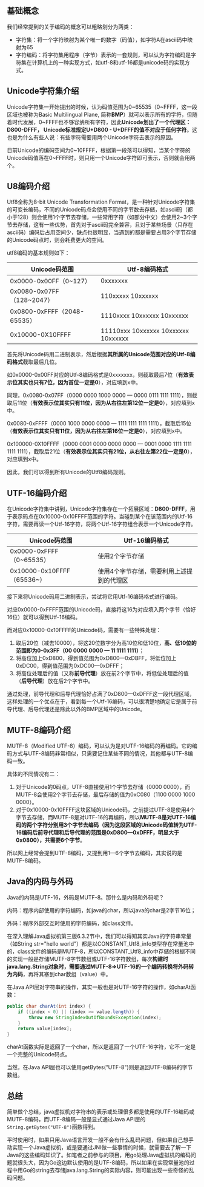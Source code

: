 ## 基础概念

我们经常提到的关于编码的概念可以粗略划分为两类：

- 字符集：将一个字符映射为某个唯一的数字（码值），如字符A在ascii码中映射为65
- 字符编码：将字符集用程序（字节）表示的一套规则，可以认为字符编码是字符集在计算机上的一种实现方式，如utf-8和utf-16都是unicode码的实现方式。



## Unicode字符集介绍

Unicode字符集一开始提出的时候，认为码值范围为0~65535（0~FFFF，这一段区域也被称为Basic Multilingual Plane, 简称**BMP**）就可以表示所有的字符，但随着时代发展，0~FFFF也不够容纳所有字符，因此**Unicode划出了一个代理区：D800-DFFF， Unicode标准规定U+D800 - U+DFFF的值不对应于任何字符**。这也是为什么有些人说：有些字符需要用两个Unicode字符去表示的原因。

目前Unicode的编码空间为0~10FFFF，根据第一段落可以得知，当某个字符的Unicode码值落在0~FFFF时，则只用一个Unicode字符即可表示，否则就会用两个。



## U8编码介绍

Utf8全称为8-bit Unicode Transformation Format，是一种针对Unicode字符集的可变长编码，不同的Unicode码点会使用不同的字节数去存储，如ascii码（都小于128）则会使用1个字节去存储，一些常用字符（如部分中文）会使用2~3个字节去存储，这有一些优势，首先对于ascii码完全兼容，且对于某些场景（只存在ascii码）编码后占用空间少，缺点也很明显，当遇到的都是需要占用3个字节存储的Unicode码点时，则会耗费更大的空间。

utf8编码的基本规则如下：

| Unicode码范围               | Utf-8编码格式                       |
| --------------------------- | ----------------------------------- |
| 0x0000-0x00FF（0~127）      | 0xxxxxxx                            |
| 0x0080-0x07FF（128~2047）   | 110xxxxx 10xxxxxx                   |
| 0x0800-0xFFFF（2048-65535） | 1110xxxx 10xxxxxx 10xxxxxx          |
| 0x10000-0X10FFFF            | 11110xxx 10xxxxxx 10xxxxxx 10xxxxxx |

首先将Unicode码用二进制表示，然后根据**其所属的Unicode范围对应的Utf-8编码格式**截取最后几位。

如0x0000-0x00FF对应的Utf-8编码格式是0xxxxxxx，则截取最后7位（**有效表示位其实也只有7位，因为首位一定是0**），对应填到x中。

同理，0x0080-0x07FF（0000 0000 1000 0000 — 0000 0111 1111 1111），则截取后11位（**有效表示位其实只有11位，因为从右往左第12位一定是0**），对应填到x中。



0x0080-0xFFFF（0000 1000 0000 0000 — 1111 1111 1111 1111），截取后15位（**有效表示位其实只有11位，因为从右往左第16位一定是0**），对应填到x中。

0x100000-0X10FFFF（0000 0001 0000 0000 0000 — 0001 0000 1111 1111 1111 1111），截取后21位（**有效表示位其实只有21位，从右往左第22位一定是0**），对应填到x中。

因此，我们可以得到所有Unicode的Utf8编码规则。



## UTF-16编码介绍

在Unicode字符集中讲到，Unicode字符集存在一个拓展区域：**D800-DFFF**，用于表示码点在0x10000-0x10FFFF范围的字符。当碰到某个在该范围内的Utf-16字符，需要再读一个Utf-16字符，将两个Utf-16字符组合表示一个Unicode字符。

| Unicode码范围              | Utf-16编码格式                            |
| -------------------------- | ----------------------------------------- |
| 0x0000-0xFFFF（0~65535）   | 使用2个字节存储                           |
| 0x10000-0x10FFFF（65536~） | 使用4个字节存储，需要利用上述提到的代理区 |

接下来将Unicode码用二进制表示，尝试将它用Utf-16编码格式进行编码。

对应0x0000-0xFFFF范围的Unicode码，直接将这16为对应填入两个字节（恰好16位）就可以得到Utf-16编码。

而对应0x10000-0x10FFFF的Unicode码，需要有一些特殊处理：

1. 取后20位（减去10000），将这20位数字分为高10位和低10位，**高、低10位的范围即为0-0x3FF（00 0000 0000 — 11 1111 1111）**；
2. 将高位加上0xD800，得到值范围为0xD800—0xDBFF，将低位加上0xDC00，得到值范围为0xDC00—0xDFFF；
3. 将高位处理后的值（又称**前导代理**）放在前2个字节中，将低位处理后的值（**后导代理**）放在后2个字节中。

通过处理，前导代理和后导代理恰好占满了0xD800—0xDFFF这一段代理区域，这样处理的一个优点在于，看到每一个Utf-16编码，可以很清楚地确定它是属于前导代理、后导代理还是除此以外的BMP区域中的Unicode。



## MUTF-8编码介绍

MUTF-8（Modified UTF-8）编码，可以认为是对UTF-16编码的再编码。它的编码方式与UTF-8编码非常相似，只需要记住某些不同的情况，其他都与UTF-8编码一致。

具体的不同情况有二：

1. 对于Unicode的0码点，UTF-8直接使用1个字节去存储（0000 0000），而MUTF-8会使用2个字节去存储，最后存储的值为0xC080（1100 0000 1000 0000）。
2. 对于0x10000-0x10FFFF这块区域的Unicode码，之前提过UTF-8是使用4个字节去存储，而MUTF-8是对UTF-16的再编码，所以**MUTF-8是对UTF-16编码的两个字符分别用3个字节去编码（因为这段区域的Unicode码值转为UTF-16编码后前导代理和后导代理的范围是0xD800—0xDFFF，明显大于0x0800），共需要6个字节**。

所以网上经常会提到UTF-8编码，又提到用1—6个字节去编码，其实说的是MUTF-8编码。



## Java的内码与外码

Java的内码是UTF-16，外码是MUTF-8。那什么是内码和外码呢？

内码：程序内部使用的字符编码，如java的char，所以java的char是2字节16位；

外码：程序外部交互时使用的字符编码，如class文件。

在深入理解Java虚拟机第三版6.3.2节中，我们可以得知其实Java的字符串常量（如String str="hello world"）都是以CONSTANT_Utf8_info类型存在常量池中的，class文件的编码是MUTF-8，所以CONSTANT_Utf8_info中存储的根据不同的实现一般是存储MUTF-8字节数组或UTF-16字符数组，每次**构建时java.lang.String对象时，需要通过MUTF-8=>UTF-16的一个编码转换将外码转为内码**，再将其塞到char数组（value）中。

在Java API层对字符串的操作，其实一般也是对UTF-16字符的操作，如charAt函数：

```java
public char charAt(int index) {
    if ((index < 0) || (index >= value.length)) {
        throw new StringIndexOutOfBoundsException(index);
    }
    return value[index];
}
```

charAt函数实际是返回了一个char，所以是返回了一个UTF-16字符，它不一定是一个完整的Unicode码点。

当然，在Java API层也可以使用getBytes(”UTF-8")则是返回UTF-8编码的字节数组。



## 总结

简单做个总结，java虚拟机对字符串的表示或处理很多都是使用的UTF-16编码或MUTF-8编码，而UTF-8编码一般是显式通过Java API层的`String.getBytes("UTF-8")`函数得到。

平时使用时，如果只用Java语言开发一般不会有什么乱码问题，但如果自己想手动实现一个Java虚拟机，或是要通过JNI做一些事情的时候，就需要去了解一下Java的这些编码知识了。如笔者之前参与的项目，用go处理Java虚拟机的编码问题就很头大，因为Go这边默认使用的是UTF-8编码，所以如果在实现常量池的过程中用Go的string去存储java.lang.String的实际内容，则可能出现一些奇怪的乱码问题。